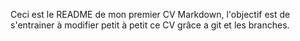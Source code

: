 Ceci est le README de mon premier CV Markdown, l'objectif est de s'entrainer à modifier petit à petit ce CV grâce a git et les branches.
